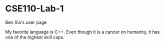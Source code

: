 # CSE110-Lab-1

Ben Xia's user page

My favorite language is C++. Even though it is a cancer on humanity, it has one of the highest skill caps. 

